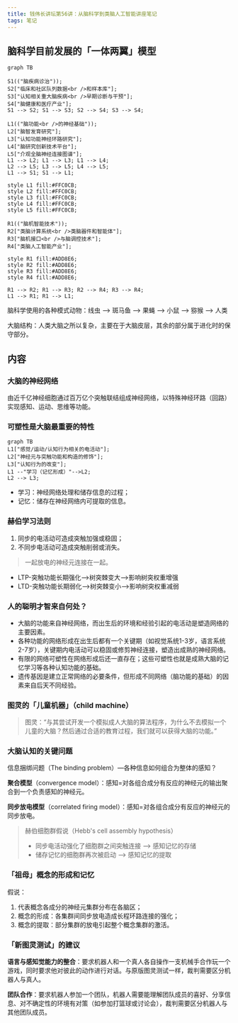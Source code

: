```yaml
---
title: 钱伟长讲坛第56讲：从脑科学到类脑人工智能讲座笔记
tags: 笔记
---
```

## 脑科学目前发展的「一体两翼」模型
```mermaid
graph TB

S1(("脑疾病诊治"));
S2["临床和社区队列数据<br />和样本库"];
S3["认知相关重大脑疾病<br />早期诊断与干预"];
S4["脑健康和医疗产业"];
S1 --> S2; S1 --> S3; S2 --> S4; S3 --> S4;

L1(("脑功能<br />的神经基础"));
L2["脑智发育研究"];
L3["认知功能神经环路研究"];
L4["脑研究创新技术平台"];
L5["介观全脑神经连接图谱"];
L1 --> L2; L1 --> L3; L1 --> L4;
L2 --> L5; L3 --> L5; L4 --> L5;
L1 --> S1; S1 --> L1;

style L1 fill:#FFC0CB; 
style L2 fill:#FFC0CB;
style L3 fill:#FFC0CB; 
style L4 fill:#FFC0CB;
style L5 fill:#FFC0CB;

R1(("脑机智能技术"));
R2["类脑计算系统<br />类脑器件和智能体"];
R3["脑机接口<br />与脑调控技术"];
R4["类脑人工智能产业"];

style R1 fill:#ADD8E6;
style R2 fill:#ADD8E6;
style R3 fill:#ADD8E6;
style R4 fill:#ADD8E6;

R1 --> R2; R1 --> R3; R2 --> R4; R3 --> R4;
L1 --> R1; R1 --> L1;
```

<!--more-->

脑科学使用的各种模式动物：线虫 --> 斑马鱼 --> 果蝇 --> 小鼠 --> 猕猴 --> 人类

大脑结构：人类大脑之所以复杂，主要在于大脑皮层，其余的部分属于进化时的保守部分。

## 内容

### 大脑的神经网络

由近千亿神经细胞通过百万亿个突触联结组成神经网络，以特殊神经环路（回路）实现感知、运动、思维等功能。

### 可塑性是大脑最重要的特性

```mermaid
graph TB
L1["感觉/运动/认知行为相关的电活动"];
L2["神经元与突触功能和构造的修饰"];
L3["认知行为的改变"];
L1 --"学习（记忆形成）"-->L2;
L2 --> L3;
```

- 学习：神经网络处理和储存信息的过程；
- 记忆：储存在神经网络内可提取的信息。

### 赫伯学习法则

1. 同步的电活动可造成突触加强或稳固；
2. 不同步电活动可造成突触削弱或消失。

> 一起放电的神经元连接在一起。

- LTP-突触功能长期强化——>树突棘变大——>影响树突权重增强
- LTD-突触功能长期弱化——>树突棘变小——>影响树突权重减弱

### 人的聪明才智来自何处？

- 大脑的功能来自神经网络，而出生后的环境和经验引起的电活动是塑造网络的主要因素。
- 各种功能的网络形成在出生后都有一个关键期（如视觉系统1-3岁，语言系统2-7岁），关键期内电活动可以稳固或修剪神经连接，塑造出成熟的神经网络。
- 有限的网络可塑性在网络形成后还一直存在；这些可塑性也就是成熟大脑的记忆学习等各种认知功能的基础。
- 遗传基因是建立正常网络的必要条件，但形成不同网络（脑功能的基础）的因素来自后天不同经验。

### 图灵的「儿童机器」（child machine）

> 图灵：“与其尝试开发一个模拟成人大脑的算法程序，为什么不去模拟一个儿童的大脑？然后通过合适的教育过程，我们就可以获得大脑的功能。”

### 大脑认知的关键问题

信息捆绑问题（The binding problem）—各种信息如何组合为整体的感知？

**聚合模型**（convergence model）：感知=对各组合成分有反应的神经元的输出聚合到一个负责感知的神经元。

**同步放电模型**（correlated firing model）：感知=对各组合成分有反应的神经元的同步放电。

> 赫伯细胞群假说（Hebb's cell assembly hypothesis）
>
> - 同步电活动强化了细胞群之间突触连接 ——> 感知记忆的存储
> - 储存记忆的细胞群再次被启动 ——> 感知记忆的提取

### 「祖母」概念的形成和记忆

假说：

1. 代表概念各成分的神经元集群分布在各脑区；
2. 概念的形成：各集群间同步放电造成长程环路连接的强化；
3. 概念的提取：部分集群的放电引起整个概念集群的激活。

### 「新图灵测试」的建议

**语言与感知觉能力的整合**：要求机器人和一个真人各自操作一支机械手合作玩一个游戏，同时要求他对彼此的动作进行对话。与原版图灵测试一样，裁判需要区分机器人与真人。

**团队合作**：要求机器人参加一个团队，机器人需要能理解团队成员的喜好、分享信息、对不确定性的环境有对策（如参加打篮球或讨论会），裁判需要区分机器人与其他团队成员。